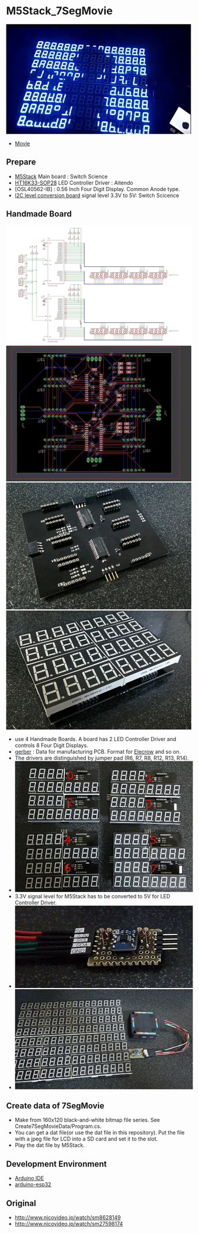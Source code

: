 # M5Stack_7SegMovie
![Movie](doc/7SegMovie.png)
- [Movie](https://twitter.com/Tw_Mhage/status/1004363276761772032)

## Prepare
- [M5Stack](https://www.switch-science.com/catalog/3647/)  Main board : Switch Science
- [HT16K33-SOP28](http://www.aitendo.com/product/9850)  LED Controller Driver : Aitendo
- [OSL40562-IB] : 0.56 Inch Four Digit Display. Common Anode type.
- [I2C level conversion board](https://www.switch-science.com/catalog/2375/) signal level 3.3V to 5V: Switch Scicence

## Handmade Board
![Schematic](doc/circuit.jpg)
![Layout](doc/layout.jpg)
![board](doc/board.jpg) 
![unit](doc/unit.jpg) 
- use 4 Handmade Boards. A board has 2 LED Controller Driver and controls 8 Four Digit Displays.
- [gerber](doc/gerber.zip) : Data for manufacturing PCB. Format for [Elecrow](https://www.elecrow.com/pcb-manufacturing.html) and so on.
- The drivers are distinguished by jumper pad (R6, R7, R8, R12, R13, R14).
- ![Driver ID](doc/DriverID.jpg)
- 3.3V signal level for M5Stack has to be converted to 5V for LED Controller Driver.
- ![level conversion board](doc/level_conversion_board.jpg)
- ![all](doc/all.jpg)

## Create data of 7SegMovie
- Make from 160x120 black-and-white bitmap file series. See Create7SegMovieData/Program.cs.
- You can get a dat file(or use the dat file in this repository). Put the file with a jpeg file for LCD into a SD card and set it to the slot.
- Play the dat file by M5Stack.

## Development Environment
- [Arduino IDE](https://www.arduino.cc/en/main/software)
- [arduino-esp32](https://github.com/espressif/arduino-esp32)

## Original
- http://www.nicovideo.jp/watch/sm8628149
- http://www.nicovideo.jp/watch/sm27598174
